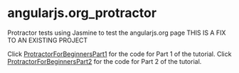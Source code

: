 # angularjs.org_protractor
Protractor tests using Jasmine to test the angularjs.org page
THIS IS A FIX TO AN EXISTING PROJECT

Click <a href = https://github.com/hannimator/ProtractorForBeginnersPart1>ProtractorForBeginnersPart1</a> for the code for Part 1 of the tutorial.
Click <a href = https://github.com/hannimator/ProtractorForBeginnersPart2>ProtractorForBeginnersPart2</a> for the code for Part 2 of the tutorial.
